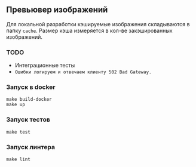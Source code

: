 ## Превьювер изображений

Для локальной разработки кэшируемые изображения складываются в папку `cache`. Размер кэша измеряется в кол-ве закэшированных изображений.

### TODO

* Интеграционные тесты
* `Ошибки логируем и отвечаем клиенту 502 Bad Gateway.`

### Запуск в docker

```
make build-docker
make up
```

### Запуск тестов

```
make test
```

### Запуск линтера

```
make lint
```
